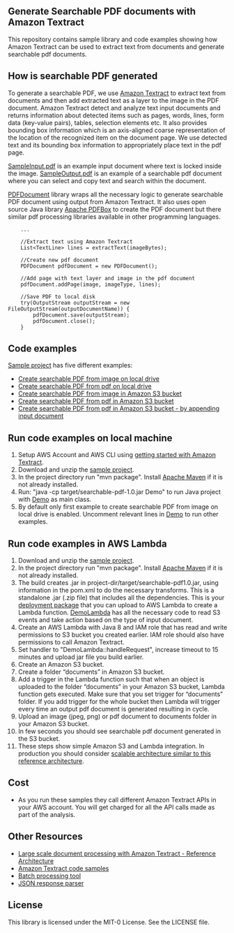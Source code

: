 ## Generate Searchable PDF documents with Amazon Textract

This repository contains sample library and code examples showing how Amazon Textract can be used to extract text from documents and generate searchable pdf documents.

## How is searchable PDF generated

To generate a searchable PDF, we use [Amazon Textract](https://aws.amazon.com/textract/) to extract text from documents and then add extracted text as a layer to the image in the PDF document. Amazon Textract detect and analyze text input documents and returns information about detected items such as pages, words, lines, form data (key-value pairs), tables, selection elements etc. It also provides bounding box information which is an axis-aligned coarse representation of the location of the recognized item on the document page. We use detected text and its bounding box information to appropriately place text in the pdf page.

[SampleInput.pdf](./src/SearchablePDF/documents/SampleInput.pdf) is an example input document where text is locked inside the image. [SampleOutput.pdf](./src/SearchablePDF/documents/SampleOutput.pdf) is an example of a searchable pdf document where you can select and copy text and search within the document.

[PDFDocument](./src/SearchablePDF/src/main/java/com/amazon/textract/pdf/PDFDocument.java) library wraps all the necessary logic to generate searchable PDF document using output from Amazon Textract. It also uses open source Java library [Apache PDFBox](https://pdfbox.apache.org/) to create the PDF document but there similar pdf processing libraries available in other programming languages.

```
    ...
    
    //Extract text using Amazon Textract
    List<TextLine> lines = extractText(imageBytes);
        
    //Create new pdf document
    PDFDocument pdfDocument = new PDFDocument();

    //Add page with text layer and image in the pdf document
    pdfDocument.addPage(image, imageType, lines);
    
    //Save PDF to local disk
    try(OutputStream outputStream = new FileOutputStream(outputDocumentName)) {
        pdfDocument.save(outputStream);
        pdfDocument.close();
    }
```

## Code examples
[Sample project](./src/SearchablePDF.zip) has five different examples:

- [Create searchable PDF from image on local drive](./src/SearchablePDF/src/main/java/DemoPdfFromLocalImage.java)
- [Create searchable PDF from pdf on local drive](./src/SearchablePDF/src/main/java/DemoPdfFromLocalPdf.java)
- [Create searchable PDF from image in Amazon S3 bucket](./src/SearchablePDF/src/main/java/DemoPdfFromS3Image.java)
- [Create searchable PDF from pdf in Amazon S3 bucket](./src/SearchablePDF/src/main/java/DemoPdfFromS3Pdf.java)
- [Create searchable PDF from pdf in Amazon S3 bucket - by appending input document](./src/SearchablePDF/src/main/java/DemoPdfFromS3PdfAppend.java)

## Run code examples on local machine

1. Setup AWS Account and AWS CLI using [getting started with Amazon Textract](https://docs.aws.amazon.com/textract/latest/dg/getting-started.html).
2. Download and unzip the [sample project](./src/SearchablePDF.zip).
3. In the project directory run "mvn package". Install [Apache Maven](https://maven.apache.org/index.html) if it is not already installed.
4. Run: "java -cp target/searchable-pdf-1.0.jar Demo" to run Java project with [Demo](./src/SearchablePDF/src/main/java/Demo.java) as main class.
5. By default only first example to create searchable PDF from image on local drive is enabled. Uncomment relevant lines in [Demo](./src/SearchablePDF/src/main/java/Demo.java) to run other examples.

## Run code examples in AWS Lambda

1. Download and unzip the [sample project](./src/SearchablePDF.zip).
2. In the project directory run "mvn package". Install [Apache Maven](https://maven.apache.org/index.html) if it is not already installed.
3. The build creates .jar in project-dir/target/searchable-pdf1.0.jar, using information in the pom.xml to do the necessary transforms. This is a standalone .jar (.zip file) that includes all the dependencies. This is your [deployment package](https://docs.aws.amazon.com/lambda/latest/dg/lambda-java-how-to-create-deployment-package.html) that you can upload to AWS Lambda to create a Lambda function.  [DemoLambda](https://github.com/darwaishx/textract-searchablepdf/blob/master/src/SearchablePDF/src/main/java/DemoLambda.java) has all the necessary code to read S3 events and take action based on the type of input document.
4. Create an AWS Lambda with Java 8 and IAM role that has read and write permissions to S3 bucket you created earlier. IAM role should also have permissions to call Amazon Textract.
5. Set handler to "DemoLambda::handleRequest", increase timeout to 15 minutes and upload jar file you build earlier.
6. Create an Amazon S3 bucket.
7. Create a folder “documents” in Amazon S3 bucket.
8. Add a trigger in the Lambda function such that when an object is uploaded to the folder “documents” in your Amazon S3 bucket, Lambda function gets executed. Make sure that you set trigger for “documents” folder. If you add trigger for the whole bucket then Lambda will trigger every time an output pdf document is generated resulting in cycle.
9. Upload an image (jpeg, png) or pdf document to documents folder in your Amazon S3 bucket.
10. In few seconds you should see searchable pdf document generated in the S3 bucket.
11. These steps show simple Amazon S3 and Lambda integration. In production you should consider [scalable architecture similar to this reference architecture](https://github.com/aws-samples/amazon-textract-serverless-large-scale-document-processing).

## Cost
- As you run these samples they call different Amazon Textract APIs in your AWS account. You will get charged for all the API calls made as part of the analysis.

## Other Resources

- [Large scale document processing with Amazon Textract - Reference Architecture](https://github.com/aws-samples/amazon-textract-serverless-large-scale-document-processing)
- [Amazon Textract code samples](https://github.com/aws-samples/amazon-textract-code-samples)
- [Batch processing tool](https://github.com/aws-samples/amazon-textract-textractor)
- [JSON response parser](https://github.com/aws-samples/amazon-textract-response-parser)

## License

This library is licensed under the MIT-0 License. See the LICENSE file.

